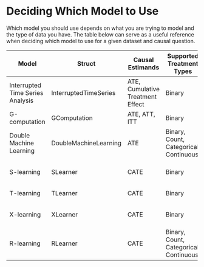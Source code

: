 # Deciding Which Model to Use
Which model you should use depends on what you are trying to model and the type of data you 
have. The table below can serve as a useful reference when deciding which model to use for a 
given dataset and causal question.

| Model                            | Struct                | Causal Estimands                 | Supported Treatment Types              | Supported Outcome Types   |
|----------------------------------|-----------------------|----------------------------------|----------------------------------------|---------------------------|
| Interrupted Time Series Analysis | InterruptedTimeSeries | ATE, Cumulative Treatment Effect | Binary                                 | Binary, Continuous        |
| G-computation                    | GComputation          | ATE, ATT, ITT                    | Binary                                 | Binary, Continuous        |
| Double Machine Learning          | DoubleMachineLearning | ATE                              | Binary, Count, Categorical, Continuous | Continuous                |
| S-learning                       | SLearner              | CATE                             | Binary                                 | Binary, Continuous, Count |
| T-learning                       | TLearner              | CATE                             | Binary                                 | Binary, Continuous        |
| X-learning                       | XLearner              | CATE                             | Binary                                 | Binary, Continuous, Count |
| R-learning                       | RLearner              | CATE                             | Binary, Count, Categorical, Continuous | Continuous                |